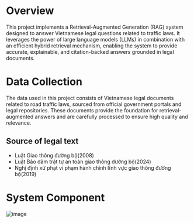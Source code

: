 # **Overview**
This project implements a Retrieval-Augmented Generation (RAG) system designed to answer Vietnamese legal questions related to traffic laws. It leverages the power of large language models (LLMs) in combination with an efficient hybrid retrieval mechanism, enabling the system to provide accurate, explainable, and citation-backed answers grounded in legal documents.

# **Data Collection**
The data used in this project consists of Vietnamese legal documents related to road traffic laws, sourced from official government portals and legal repositories. These documents provide the foundation for retrieval-augmented answers and are carefully processed to ensure high quality and relevance.

## **Source of legal text**
- Luật Giao thông đường bộ(2008)
- Luật Bảo đảm trật tự an toàn giao thông đường bộ(2024)
- Nghị định xử phạt vi phạm hành chính lĩnh vực giao thông đường bộ(2019)

# **System Component**

![image](https://github.com/user-attachments/assets/e4e46001-ae1c-4e48-90d8-b4d0c67d2ad7)
